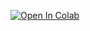 [![Open In Colab](https://colab.research.google.com/assets/colab-badge.svg)](https://colab.research.google.com/github/gigworker23/Trading_Thingy/blob/main/algo_trading_starter_colab.ipynb)
